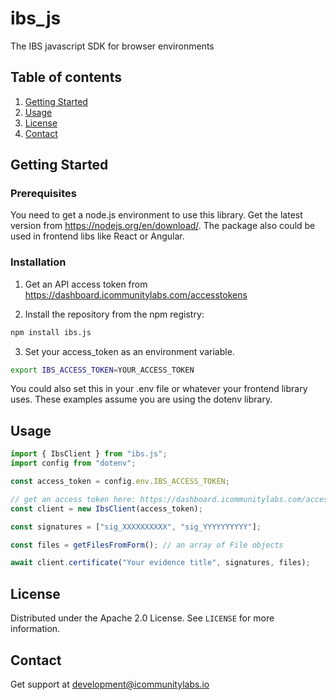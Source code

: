 # ibs_js
The IBS javascript SDK for browser environments

## Table of contents

1. [Getting Started](#getting-started)
2. [Usage](#usage)
3. [License](#license)
4. [Contact](#contact)

## Getting Started

### Prerequisites

You need to get a node.js environment to use this library. Get the latest version from https://nodejs.org/en/download/. The package also could be used in frontend libs like React or Angular.

### Installation

1. Get an API access token from https://dashboard.icommunitylabs.com/accesstokens

2. Install the repository from the npm registry:
```sh
npm install ibs.js
```

3. Set your access_token as an environment variable.
```sh
export IBS_ACCESS_TOKEN=YOUR_ACCESS_TOKEN
```

You could also set this in your .env file or whatever your frontend library uses. These examples assume you are using the dotenv library.

## Usage

```js
import { IbsClient } from "ibs.js";
import config from "dotenv";

const access_token = config.env.IBS_ACCESS_TOKEN;

// get an access token here: https://dashboard.icommunitylabs.com/accesstokens
const client = new IbsClient(access_token);

const signatures = ["sig_XXXXXXXXXX", "sig_YYYYYYYYYY"];

const files = getFilesFromForm(); // an array of File objects

await client.certificate("Your evidence title", signatures, files);
```

## License

Distributed under the Apache 2.0 License. See `LICENSE` for more information.


## Contact

Get support at development@icommunitylabs.io